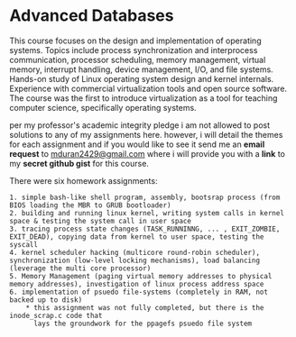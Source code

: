 # Advanced Databases
  
This course focuses on the design and implementation of operating systems. Topics include process synchronization and interprocess communication, processor scheduling, memory management, virtual memory, interrupt handling, device management, I/O, and file systems. Hands-on study of Linux operating system design and kernel internals. Experience with commercial virtualization tools and open source software. The course was the first to introduce virtualization as a tool for teaching computer science, specifically operating systems.

per my professor's academic integrity pledge i am not allowed to post solutions to any of my assignments here. however, i will detail the themes for each assignment and if you would like to see it send me an **email request** to mduran2429@gmail.com where i will provide you with a **link** to my **secret github gist** for this course.

There were six homework assignments:

	1. simple bash-like shell program, assembly, bootsrap process (from BIOS loading the MBR to GRUB bootloader)
	2. building and running linux kernel, writing system calls in kernel space & testing the system call in user space 
	3. tracing process state changes (TASK_RUNNINNG, ... , EXIT_ZOMBIE, EXIT_DEAD), copying data from kernel to user space, testing the syscall
	4. kernel scheduler hacking (multicore round-robin scheduler), synchronization (low-level locking mechanisms), load balancing (leverage the multi core processor)
	5. Memory Management (paging virtual memory addresses to physical memory addresses), investigation of linux process address space
	6. implementation of psuedo file-systems (completely in RAM, not backed up to disk)
		* this assignment was not fully completed, but there is the inode_scrap.c code that
		  lays the groundwork for the ppagefs psuedo file system

